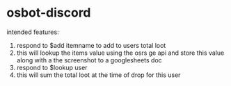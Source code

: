 # osbot-discord

intended features:
  1. respond to $add itemname to add to users total loot
  2. this will lookup the items value using the osrs ge api and store this value along with a the screenshot to a googlesheets doc
  3. respond to $lookup user
  4. this will sum the total loot at the time of drop for this user
